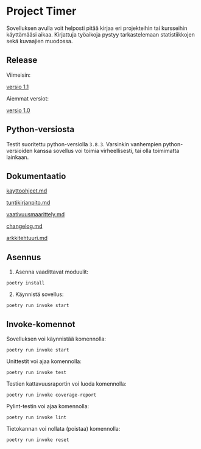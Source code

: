 # Project Timer

Sovelluksen avulla voit helposti pitää kirjaa eri projekteihin tai kursseihin käyttämääsi aikaa. Kirjattuja työaikoja pystyy tarkastelemaan statistiikkojen sekä kuvaajien muodossa.

## Release

Viimeisin:

[versio 1.1](https://github.com/Capslock01/ot-harjoitustyo/releases/tag/viikko6)

Aiemmat versiot:

[versio 1.0](https://github.com/Capslock01/ot-harjoitustyo/releases/tag/viikko5)

## Python-versiosta

Testit suoritettu python-versiolla `3.8.3`. Varsinkin vanhempien python-versioiden kanssa sovellus voi toimia virheellisesti, tai olla toimimatta lainkaan.

## Dokumentaatio

[kayttoohjeet.md](/dokumentaatio/kayttoohjeet.md)

[tuntikirjanpito.md](/dokumentaatio/tuntikirjanpito.md)

[vaativuusmaarittely.md](/dokumentaatio/vaatimusmaarittely.md)

[changelog.md](/dokumentaatio/changelog.md)

[arkkitehtuuri.md](/dokumentaatio/arkkitehtuuri.md)

## Asennus

1. Asenna vaadittavat moduulit:
```
poetry install
```
2. Käynnistä sovellus:
```
poetry run invoke start
```

## Invoke-komennot

Sovelluksen voi käynnistää komennolla:
```
poetry run invoke start
```

Unittestit voi ajaa komennolla:
```
poetry run invoke test
```

Testien kattavuusraportin voi luoda komennolla:
```
poetry run invoke coverage-report
```

Pylint-testin voi ajaa komennolla:
```
poetry run invoke lint
```

Tietokannan voi nollata (poistaa) komennolla:
```
poetry run invoke reset
```
